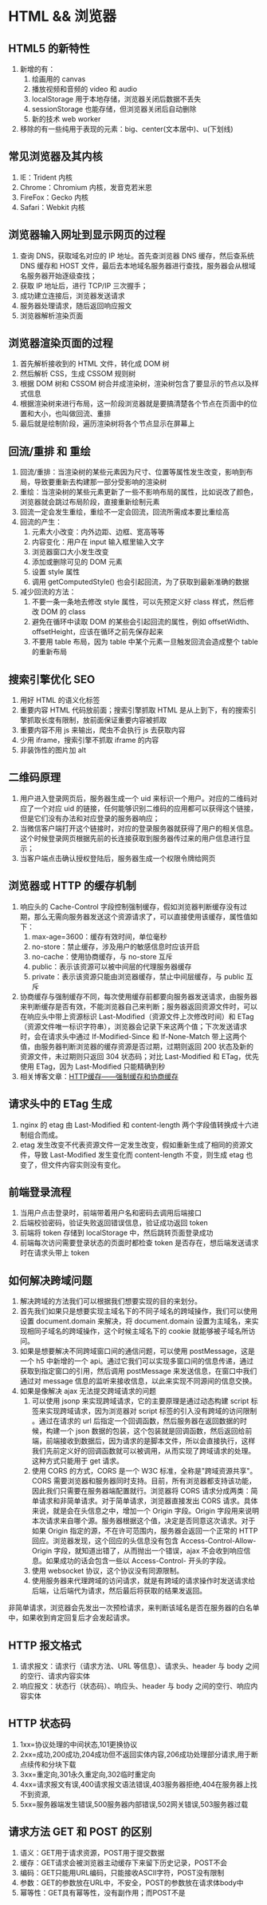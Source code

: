 # HTML && 浏览器

## HTML5 的新特性

1. 新增的有：
   1. 绘画用的 canvas
   2. 播放视频和音频的 video 和 audio
   3. localStorage 用于本地存储，浏览器关闭后数据不丢失
   4. sessionStorage 也能存储，但浏览器关闭后自动删除
   5. 新的技术 web worker
2. 移除的有一些纯用于表现的元素：big、center(文本居中)、u(下划线)

## 常见浏览器及其内核

1. IE：Trident 内核
2. Chrome：Chromium 内核，发音克若米恩
3. FireFox：Gecko 内核
4. Safari：Webkit 内核

## 浏览器输入网址到显示网页的过程

1. 查询 DNS，获取域名对应的 IP 地址。首先查浏览器 DNS 缓存，然后查系统 DNS 缓存和 HOST 文件，最后去本地域名服务器进行查找，服务器会从根域名服务器开始逐级查找；
2. 获取 IP 地址后，进行 TCP/IP 三次握手；
3. 成功建立连接后，浏览器发送请求
4. 服务器处理请求，随后返回响应报文
5. 浏览器解析渲染页面

## 浏览器渲染页面的过程

1. 首先解析接收到的 HTML 文件，转化成 DOM 树
2. 然后解析 CSS，生成 CSSOM 规则树
3. 根据 DOM 树和 CSSOM 树合并成渲染树，渲染树包含了要显示的节点以及样式信息
4. 根据渲染树来进行布局，这一阶段浏览器就是要搞清楚各个节点在页面中的位置和大小，也叫做回流、重排
5. 最后就是绘制阶段，遍历渲染树将各个节点显示在屏幕上

## 回流/重排 和 重绘

1. 回流/重排：当渲染树的某些元素因为尺寸、位置等属性发生改变，影响到布局，导致要重新去构建那一部分受影响的渲染树
2. 重绘：当渲染树的某些元素更新了一些不影响布局的属性，比如说改了颜色，浏览器就会跳过布局阶段，直接重新绘制元素
3. 回流一定会发生重绘，重绘不一定会回流，回流所需成本要比重绘高
4. 回流的产生：
   1. 元素大小改变：内外边距、边框、宽高等等
   2. 内容变化：用户在 input 输入框里输入文字
   3. 浏览器窗口大小发生改变
   4. 添加或删除可见的 DOM 元素
   5. 设置 style 属性
   6. 调用 getComputedStyle() 也会引起回流，为了获取到最新准确的数据
5. 减少回流的方法：
   1. 不要一条一条地去修改 style 属性，可以先预定义好 class 样式，然后修改 DOM 的 class
   2. 避免在循环中读取 DOM 的某些会引起回流的属性，例如 offsetWidth、offsetHeight，应该在循环之前先保存起来
   3. 不要用 table 布局，因为 table 中某个元素一旦触发回流会造成整个 table 的重新布局

## 搜索引擎优化 SEO

1. 用好 HTML 的语义化标签
2. 重要内容 HTML 代码放前面；搜索引擎抓取 HTML 是从上到下，有的搜索引擎抓取长度有限制，放前面保证重要内容被抓取
3. 重要内容不用 js 来输出，爬虫不会执行 js 去获取内容
4. 少用 iframe，搜索引擎不抓取 iframe 的内容
5. 非装饰性的图片加 alt

## 二维码原理

1. 用户进入登录网页后，服务器生成一个 uid 来标识一个用户。对应的二维码对应了一个对应 uid 的链接，任何能够识别二维码的应用都可以获得这个链接，但是它们没有办法和对应登录的服务器响应；
2. 当微信客户端打开这个链接时，对应的登录服务器就获得了用户的相关信息。这个时候登录网页根据先前的长连接获取到服务器传过来的用户信息进行显示；
3. 当客户端点击确认授权登陆后，服务器生成一个权限令牌给网页

## 浏览器或 HTTP 的缓存机制

1. 响应头的 Cache-Control 字段控制强制缓存，假如浏览器判断缓存没有过期，那么无需向服务器发送这个资源请求了，可以直接使用该缓存，属性值如下：
   1. max-age=3600：缓存有效时间，单位毫秒
   2. no-store：禁止缓存，涉及用户的敏感信息时应该开启
   3. no-cache：使用协商缓存，与 no-store 互斥
   4. public：表示该资源可以被中间层的代理服务器缓存
   5. private：表示该资源只能由浏览器缓存，禁止中间层缓存，与 public 互斥
2. 协商缓存与强制缓存不同，每次使用缓存前都要向服务器发送请求，由服务器来判断缓存是否有效，不能浏览器自己来判断；服务器返回资源文件时，可以在响应头中带上资源标识 Last-Modified（资源文件上次修改时间）和 ETag（资源文件唯一标识字符串），浏览器会记录下来这两个值；下次发送请求时，会在请求头中通过 If-Modified-Since 和 If-None-Match 带上这两个值，由服务器判断浏览器的缓存资源是否过期，过期则返回 200 状态及新的资源文件，未过期则只返回 304 状态码；对比 Last-Modified 和 ETag，优先使用 ETag，因为 Last-Modified 只能精确到秒
3. 相关博客文章：[HTTP缓存——强制缓存和协商缓存](https://blog.csdn.net/weixin_52148548/article/details/124843301)

## 请求头中的 ETag 生成

1. nginx 的 etag 由 Last-Modified 和 content-length 两个字段值转换成十六进制组合而成。
2. etag 发生改变不代表资源文件一定发生改变，假如重新生成了相同的资源文件，导致 Last-Modified 发生变化而 content-length 不变，则生成 etag 也变了，但文件内容实则没有变化。

## 前端登录流程

1. 当用户点击登录时，前端带着用户名和密码去调用后端接口
2. 后端校验密码，验证失败返回错误信息，验证成功返回 token
3. 前端将 token 存储到 localStorage 中，然后跳转页面登录成功
4. 前端每次访问需要登录状态的页面时都检查 token 是否存在，想后端发送请求时在请求头带上 token

## 如何解决跨域问题

1. 解决跨域的方法我们可以根据我们想要实现的目的来划分。
2. 首先我们如果只是想要实现主域名下的不同子域名的跨域操作，我们可以使用设置 document.domain 来解决，将 document.domain 设置为主域名，来实现相同子域名的跨域操作，这个时候主域名下的 cookie 就能够被子域名所访问。
3. 如果是想要解决不同跨域窗口间的通信问题，可以使用 postMessage，这是一个 h5 中新增的一个 api。通过它我们可以实现多窗口间的信息传递，通过获取到指定窗口的引用，然后调用 postMessage 来发送信息，在窗口中我们通过对 message 信息的监听来接收信息，以此来实现不同源间的信息交换。
4. 如果是像解决 ajax 无法提交跨域请求的问题
   1. 可以使用 jsonp 来实现跨域请求，它的主要原理是通过动态构建 script  标签来实现跨域请求，因为浏览器对 script 标签的引入没有跨域的访问限制 。通过在请求的 url 后指定一个回调函数，然后服务器在返回数据的时候，构建一个 json 数据的包装，这个包装就是回调函数，然后返回给前端，前端接收到数据后，因为请求的是脚本文件，所以会直接执行，这样我们先前定义好的回调函数就可以被调用，从而实现了跨域请求的处理。这种方式只能用于 get 请求。
   2. 使用 CORS 的方式，CORS 是一个 W3C 标准，全称是"跨域资源共享"。CORS 需要浏览器和服务器同时支持。目前，所有浏览器都支持该功能，因此我们只需要在服务器端配置就行。浏览器将 CORS 请求分成两类：简单请求和非简单请求。对于简单请求，浏览器直接发出 CORS 请求。具体来说，就是会在头信息之中，增加一个 Origin 字段。Origin 字段用来说明本次请求来自哪个源。服务器根据这个值，决定是否同意这次请求。对于如果 Origin 指定的源，不在许可范围内，服务器会返回一个正常的 HTTP 回应。浏览器发现，这个回应的头信息没有包含 Access-Control-Allow-Origin 字段，就知道出错了，从而抛出一个错误，ajax 不会收到响应信息。如果成功的话会包含一些以 Access-Control- 开头的字段。
   3. 使用 websocket 协议，这个协议没有同源限制。
   4. 使用服务器来代理跨域的访问请求，就是有跨域的请求操作时发送请求给后端，让后端代为请求，然后最后将获取的结果发返回。

非简单请求，浏览器会先发出一次预检请求，来判断该域名是否在服务器的白名单中，如果收到肯定回复后才会发起请求。

## HTTP 报文格式

1. 请求报文：请求行（请求方法、URL 等信息）、请求头、header 与 body 之间的空行、请求内容实体
2. 响应报文：状态行（状态码）、响应头、header 与 body 之间的空行、响应内容实体

## HTTP 状态码

1. 1xx=协议处理的中间状态,101更换协议
2. 2xx=成功,200成功,204成功但不返回实体内容,206成功处理部分请求,用于断点续传和分块下载
3. 3xx=重定向,301永久重定向,302临时重定向
4. 4xx=请求报文有误,400请求报文语法错误,403服务器拒绝,404在服务器上找不到资源,
5. 5xx=服务器端发生错误,500服务器内部错误,502网关错误,503服务器过载

## 请求方法 GET 和 POST 的区别

1. 语义：GET用于请求资源，POST用于提交数据
2. 缓存：GET请求会被浏览器主动缓存下来留下历史记录，POST不会
3. 编码：GET只能用URL编码，只能接收ASCII字符，POST没有限制
4. 参数：GET的参数放在URL中，不安全，POST的参数放在请求体body中
5. 幂等性：GET具有幂等性，没有副作用；而POST不是

